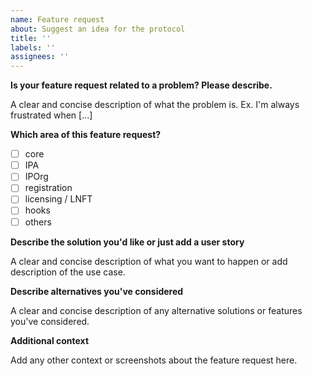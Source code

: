 ```yaml
---
name: Feature request
about: Suggest an idea for the protocol
title: ''
labels: ''
assignees: ''
---
```


**Is your feature request related to a problem? Please describe.**

A clear and concise description of what the problem is. Ex. I'm always frustrated when [...]

**Which area of this feature request?**
 - [ ] core
 - [ ] IPA
 - [ ] IPOrg
 - [ ] registration
 - [ ] licensing / LNFT
 - [ ] hooks
 - [ ] others

**Describe the solution you'd like or just add a user story**

A clear and concise description of what you want to happen or add description of the use case.

**Describe alternatives you've considered**

A clear and concise description of any alternative solutions or features you've considered.

**Additional context**

Add any other context or screenshots about the feature request here.
